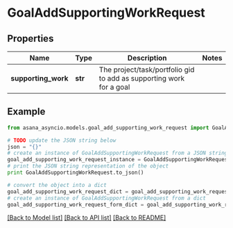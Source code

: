 # GoalAddSupportingWorkRequest


## Properties

Name | Type | Description | Notes
------------ | ------------- | ------------- | -------------
**supporting_work** | **str** | The project/task/portfolio gid to add as supporting work for a goal | 

## Example

```python
from asana_asyncio.models.goal_add_supporting_work_request import GoalAddSupportingWorkRequest

# TODO update the JSON string below
json = "{}"
# create an instance of GoalAddSupportingWorkRequest from a JSON string
goal_add_supporting_work_request_instance = GoalAddSupportingWorkRequest.from_json(json)
# print the JSON string representation of the object
print GoalAddSupportingWorkRequest.to_json()

# convert the object into a dict
goal_add_supporting_work_request_dict = goal_add_supporting_work_request_instance.to_dict()
# create an instance of GoalAddSupportingWorkRequest from a dict
goal_add_supporting_work_request_form_dict = goal_add_supporting_work_request.from_dict(goal_add_supporting_work_request_dict)
```
[[Back to Model list]](../README.md#documentation-for-models) [[Back to API list]](../README.md#documentation-for-api-endpoints) [[Back to README]](../README.md)


